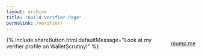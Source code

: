 ```yaml
---
layout: archive
title: "Build Verifier Page"
permalink: /verifier/
---
```


<link rel="stylesheet" href="{{ base_path }}/assets/css/verifications.css">

<style>
  #main {
    width: 100%;
    margin: 0 auto;
    max-width: 97% !important;
  }

  @media screen and (min-width: 1800px) {
    #main {
      max-width: 87% !important;
    }
  }
  @media screen and (min-width: 2300px) {
    #main {
      max-width: 75% !important;
    }
  }
  @media screen and (min-width: 2800px) {
    #main {
      max-width: 70% !important;
    }
  }

  .npubFallback {
    font-weight: bold;
    padding: 20px;
    padding-top: 0;
    text-align: center;
  }
  #binariesTable {
    margin-top: 20px;
  }
</style>

<div id="attestator"></div>

<div style="margin-bottom: 20px; display: flex; align-items: center; gap: 10px;">
  {% include shareButton.html defaultMessage="Look at my verifier profile on WalletScrutiny!" %}
  <a href="" target="_blank" id="njumpLink" class="btn btn-info" style="margin-bottom: 0;">
    <i class="fas fa-external-link-alt" style="margin-right: 7px;"></i> njump.me
  </a>
</div>

<div id="binariesTable"></div>

<div id="verificationModal"></div>

<script src="{{'/dist/verifications.bundle.min.js' | relative_url }}"></script>

<script>
  const urlParams = new URLSearchParams(window.location.search);
  const rawPubkey = DOMPurify.sanitize(urlParams.get('pubkey'), purifyConfig);
  let pubkey = rawPubkey;

  // Try to decode if it's a bech32 format (npub or nprofile)
  if (rawPubkey && (rawPubkey.startsWith('npub') || rawPubkey.startsWith('nprofile'))) {
    try {
      const decoded = nip19.decode(rawPubkey);
      if (decoded.type === 'npub') {
        pubkey = decoded.data;
      } else if (decoded.type === 'nprofile') {
        pubkey = decoded.data.pubkey;
      }
    } catch (error) {
      console.error('Error decoding bech32 pubkey:', error);
      document.getElementById('attestator').innerHTML = 'Error: Invalid pubkey format';
    }
  }

  if (!pubkey) {
    document.getElementById('attestator').innerHTML = 'Error: No pubkey provided';
  }

  (async () => {
    try {
      document.getElementById('loadingSpinner').style.display = 'block';

      const npub = await getNpubFromPubkey(pubkey);
      document.getElementById('njumpLink').href = `https://njump.me/${npub}`;

      const profile = await getNostrProfile(pubkey);

      if (!profile) {
        document.getElementById('attestator').innerHTML = `<div class="npubFallback">${npub}</div>`;
      } else {
        if (profile.image || profile.name) {
          document.getElementById('attestator').innerHTML = `
            <div class="big-profile-card">
              ${profile.image ? `<img src="${profile.image}" alt="Profile Picture" style="width: 200px; height: 200px; border-radius: 50%; margin-bottom: 10px;" onerror="this.style.display='none'">` : ''}
              ${profile.name ? `<div style="font-size: 1.5em; font-weight: bold;">${profile.name}</div>` : ''}
              ${profile.nip05 ? `<div class="profile-nip05">${profile.nip05}</div>` : ''}
            </div>`;
        }
      }
    } catch (error) {
      console.error('Error loading profile:', error);
      document.getElementById('attestator').innerHTML = 'Error loading profile';
    }

    try {
      await renderAssetsTable({htmlElementId:'binariesTable', pubkey, showProfilePictures: false});
    } catch (error) {
      console.error('Error loading binaries:', error);
      document.getElementById('binariesTable').innerHTML = 'Error loading binaries';
    }

    document.getElementById('loadingSpinner').style.display = 'none';
  })();
</script>
